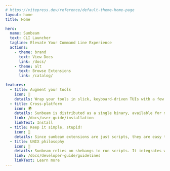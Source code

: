 ```yaml
---
# https://vitepress.dev/reference/default-theme-home-page
layout: home
title: Home

hero:
  name: Sunbeam
  text: CLI Launcher
  tagline: Elevate Your Command Line Experience
  actions:
    - theme: brand
      text: View Docs
      link: /docs/
    - theme: alt
      text: Browse Extensions
      link: /catalog/

features:
  - title: Augment your tools
    icon: 🦾
    details: Wrap your tools in slick, keyboard-driven TUIs with a few lines of code, using the language of your choice.
  - title: Cross-platform
    icon: 🌍
    details: Sunbeam is distributed as a single binary, available for macos and linux.
    link: /docs/user-guide/installation
    linkText: Install
  - title: Keep it simple, stupid!
    icon: 🧩
    details: Since sunbeam extensions are just scripts, they are easy to write, easy to share, and easy to install.
  - title: UNIX philosophy
    icon: 🐧
    details: Sunbeam relies on shebangs to run scripts. It integrates well with the rest of the UNIX ecosystem.
    link: /docs/developer-guide/guidelines
    linkText: Learn more
---
```


